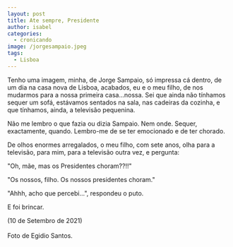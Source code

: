 ```yaml
---
layout: post
title: Ate sempre, Presidente
author: isabel
categories:
  - cronicando
image: /jorgesampaio.jpeg
tags:
  - Lisboa
---
```

Tenho uma imagem, minha, de Jorge Sampaio, s&oacute; impressa c&aacute; dentro, de um dia na casa nova de Lisboa, acabados, eu e o meu filho, de nos mudarmos para a nossa primeira casa...nossa. Sei que ainda n&atilde;o t&iacute;nhamos sequer um sof&aacute;, est&aacute;vamos sentados na sala, nas cadeiras da cozinha, e que t&iacute;nhamos, ainda, a televis&atilde;o pequenina.

N&atilde;o me lembro o que fazia ou dizia Sampaio. Nem onde. Sequer, exactamente, quando. Lembro-me de se ter emocionado e de ter chorado.

De olhos enormes arregalados, o meu filho, com sete anos, olha para a televis&atilde;o, para mim, para a televis&atilde;o outra vez, e pergunta:

"Oh, m&atilde;e, mas os Presidentes choram??\!\!"

"Os nossos, filho. Os nossos presidentes choram."

"Ahhh, acho que percebi...", respondeu o puto.

E foi brincar.

(10 de Setembro de 2021)<br><br>Foto de Egidio Santos.
